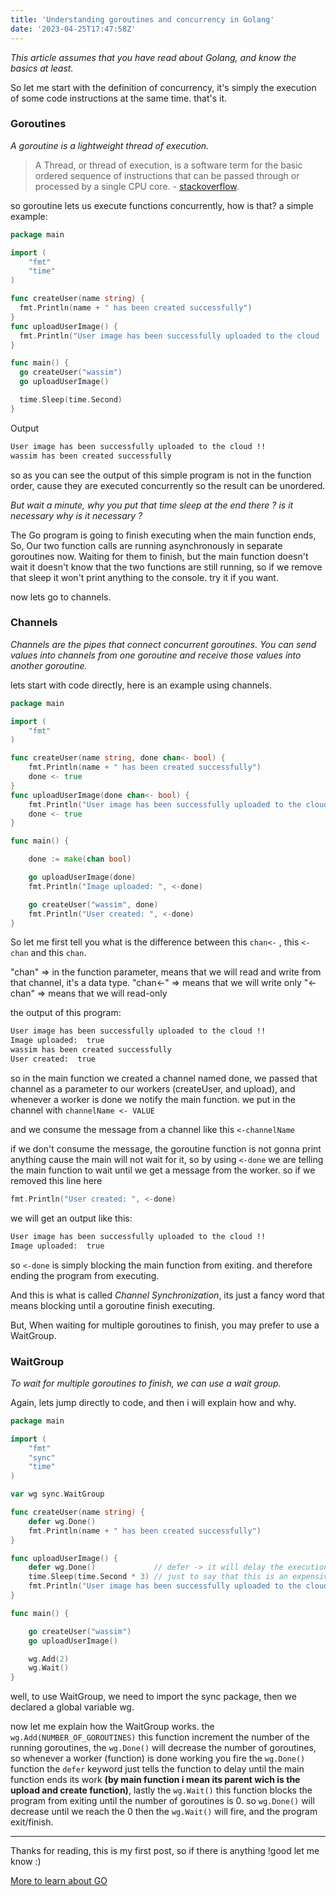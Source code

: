 ```yaml
---
title: 'Understanding goroutines and concurrency in Golang'
date: '2023-04-25T17:47:58Z'
---
```


*This article assumes that you have read about Golang, and know the basics at least.*

So let me start with the definition of concurrency,
it's simply the execution of some code instructions at the same time. that's it.

### Goroutines
*A goroutine is a lightweight thread of execution.*

> A Thread, or thread of execution, is a software term for the basic ordered sequence of instructions that can be passed through or processed by a single CPU core. - [stackoverflow](https://stackoverflow.com/questions/5201852/what-is-a-thread-really).

so goroutine lets us execute functions concurrently, how is that?
a simple example:
```go
package main

import (
	"fmt"
	"time"
)

func createUser(name string) {
  fmt.Println(name + " has been created successfully")
}
func uploadUserImage() {
  fmt.Println("User image has been successfully uploaded to the cloud !!")
}

func main() {
  go createUser("wassim")
  go uploadUserImage()

  time.Sleep(time.Second)
}

```
Output
```bash
User image has been successfully uploaded to the cloud !!
wassim has been created successfully
```

so as you can see the output of this simple program is not in the function order, cause they are executed concurrently so the result can be unordered.

*But wait a minute, why you put that time sleep at the end there ? is it necessary why is it necessary ?*

The Go program is going to finish executing when the main function ends, So, Our two function calls are running asynchronously in separate goroutines now. Waiting for them to finish, but the main function doesn't wait it doesn't know that the two functions are still running, so if we remove that sleep it won't print anything to the console. try it if you want.

now lets go to channels.

### Channels
*Channels are the pipes that connect concurrent goroutines. You can send values into channels from one goroutine and receive those values into another goroutine.*

lets start with code directly, here is an example using channels.

```go
package main

import (
	"fmt"
)

func createUser(name string, done chan<- bool) {
	fmt.Println(name + " has been created successfully")
	done <- true
}
func uploadUserImage(done chan<- bool) {
	fmt.Println("User image has been successfully uploaded to the cloud !!")
	done <- true
}

func main() {

	done := make(chan bool)

	go uploadUserImage(done)
	fmt.Println("Image uploaded: ", <-done)

	go createUser("wassim", done)
	fmt.Println("User created: ", <-done)
}
```

So let me first tell you what is the difference between this `chan<-` , this `<-chan` and this `chan`.

"chan" => in the function parameter, means that we will read and write from that channel, it's a data type.
"chan<-" => means that we will write only
"<-chan" => means that we will read-only

the output of this program:

```bash
User image has been successfully uploaded to the cloud !!
Image uploaded:  true
wassim has been created successfully
User created:  true
```


so in the main function we created a channel named done, we passed that channel as a parameter to our workers (createUser, and upload), and whenever a worker is done we notify the main function.
we put in the channel with `channelName <- VALUE`

and we consume the message from a channel like this `<-channelName`

if we don't consume the message, the goroutine function is not gonna print anything cause the main will not wait for it, so by using `<-done` we are telling the main function to wait until we get a message from the worker.
so if we removed this line here 
```go
fmt.Println("User created: ", <-done)
```
we will get an output like this:

```bash
User image has been successfully uploaded to the cloud !!
Image uploaded:  true
```

so `<-done` is simply blocking the main function from exiting. and therefore ending the program from executing.

And this is what is called *Channel Synchronization*, its just a fancy word that means blocking until a goroutine finish executing.

But, When waiting for multiple goroutines to finish, you may prefer to use a WaitGroup.


### WaitGroup
*To wait for multiple goroutines to finish, we can use a wait group.*

Again, lets jump directly to code, and then i will explain how and why.
```go
package main

import (
	"fmt"
	"sync"
	"time"
)

var wg sync.WaitGroup

func createUser(name string) {
	defer wg.Done()
	fmt.Println(name + " has been created successfully")
}

func uploadUserImage() {
	defer wg.Done()             // defer -> it will delay the execution of this func we upload the user image
	time.Sleep(time.Second * 3) // just to say that this is an expensive function (that took 3s)
	fmt.Println("User image has been successfully uploaded to the cloud !!")
}

func main() {

	go createUser("wassim")
	go uploadUserImage()

	wg.Add(2)
	wg.Wait()
}
```
well, to use WaitGroup, we need to import the sync package, then we declared a global variable wg.

now let me explain how the WaitGroup works. the `wg.Add(NUMBER_OF_GOROUTINES)` this function increment the number of the running goroutines, the `wg.Done()` will decrease the number of goroutines, so whenever a worker (function) is done working you fire the `wg.Done()` function the `defer` keyword just tells the function to delay until the main function ends its work **(by main function i mean its parent wich is the upload and create function)**, lastly the `wg.Wait()` this function blocks the program from exiting until the number of goroutines is 0. so `wg.Done()` will decrease until we reach the 0 then the `wg.Wait()` will fire, and the program exit/finish.

----
Thanks for reading, this is my first post, so if there is anything !good let me know :)

[More to learn about GO](https://gobyexample.com)
